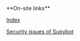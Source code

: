 <!DOCTYPE html>
<html>
<head>
<meta charset="UTF-8" />
<!-- <meta http-equiv="refresh" content="60" /> -->
<meta name="description" content="Navigation panel" />
<meta name="author" content="Mikaela Suomalainen" />
<link rel="canonical" href="https://mkaysi.github.io/Limnoria/navbar.html">
<title>Navigation bar</title>
<link rel="stylesheet" type="text/css" href="css.css" />
</head>
<body>
**On-site links**

<a href="index.real.html" target="right">Index</a>

<a href="Security issues of Supybot" target="right">Security issues of Supybot</a>

<!-- **Off-site links** -->

</body>
</html>
<!-- vim : set ft=markdown -->
